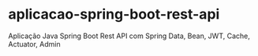 # aplicacao-spring-boot-rest-api
Aplicação Java Spring Boot Rest API com Spring Data, Bean, JWT, Cache, Actuator, Admin
